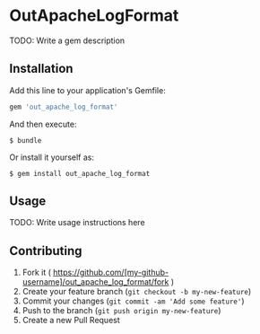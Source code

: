 # OutApacheLogFormat

TODO: Write a gem description

## Installation

Add this line to your application's Gemfile:

```ruby
gem 'out_apache_log_format'
```

And then execute:

    $ bundle

Or install it yourself as:

    $ gem install out_apache_log_format

## Usage

TODO: Write usage instructions here

## Contributing

1. Fork it ( https://github.com/[my-github-username]/out_apache_log_format/fork )
2. Create your feature branch (`git checkout -b my-new-feature`)
3. Commit your changes (`git commit -am 'Add some feature'`)
4. Push to the branch (`git push origin my-new-feature`)
5. Create a new Pull Request
